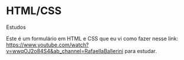 # HTML/CSS

Estudos

Este é um formulário em HTML e CSS que eu vi como fazer nesse link: https://www.youtube.com/watch?v=wwqOJ2o84S4&ab_channel=RafaellaBallerini para estudar.

